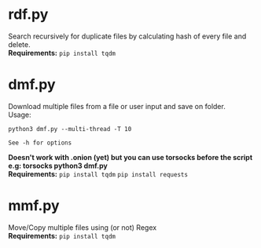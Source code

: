 # rdf.py
Search recursively for duplicate files by calculating hash of every file and delete. <br />
**Requirements:**
```pip install tqdm```

# dmf.py
Download multiple files from a file or user input and save on folder. <br />
Usage:
```
python3 dmf.py --multi-thread -T 10

See -h for options
```

**Doesn't work with .onion (yet) but you can use torsocks before the script e.g: torsocks python3 dmf.py** <br />
**Requirements:**
```pip install tqdm```
```pip install requests```

# mmf.py
Move/Copy multiple files using (or not) Regex <br />
**Requirements:**
```pip install tqdm```